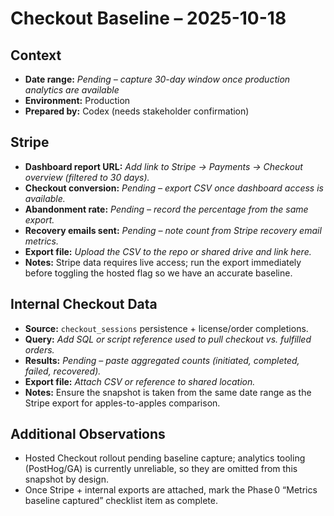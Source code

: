 # Checkout Baseline – 2025-10-18

## Context
- **Date range:** _Pending – capture 30-day window once production analytics are available_
- **Environment:** Production
- **Prepared by:** Codex (needs stakeholder confirmation)

## Stripe
- **Dashboard report URL:** _Add link to Stripe → Payments → Checkout overview (filtered to 30 days)._
- **Checkout conversion:** _Pending – export CSV once dashboard access is available._
- **Abandonment rate:** _Pending – record the percentage from the same export._
- **Recovery emails sent:** _Pending – note count from Stripe recovery email metrics._
- **Export file:** _Upload the CSV to the repo or shared drive and link here._
- **Notes:** Stripe data requires live access; run the export immediately before toggling the hosted flag so we have an accurate baseline.

## Internal Checkout Data
- **Source:** `checkout_sessions` persistence + license/order completions.
- **Query:** _Add SQL or script reference used to pull checkout vs. fulfilled orders._
- **Results:** _Pending – paste aggregated counts (initiated, completed, failed, recovered)._
- **Export file:** _Attach CSV or reference to shared location._
- **Notes:** Ensure the snapshot is taken from the same date range as the Stripe export for apples-to-apples comparison.

## Additional Observations
- Hosted Checkout rollout pending baseline capture; analytics tooling (PostHog/GA) is currently unreliable, so they are omitted from this snapshot by design.
- Once Stripe + internal exports are attached, mark the Phase 0 “Metrics baseline captured” checklist item as complete.
